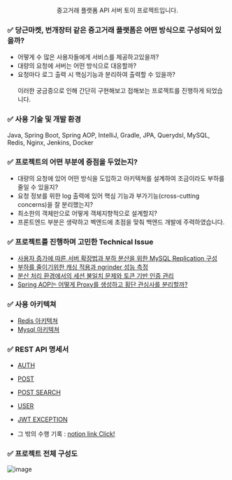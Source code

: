 <p align="center">중고거래 플랫폼 API 서버 토이 프로젝트입니다.</p>

### ✅ <span>당근마켓</span>, <span>번개장터</span> 같은 중고거래 플랫폼은 어떤 방식으로 구성되어 있을까?

* 어떻게 수 많은 사용자들에게 서비스를 제공하고있을까?
* 대량의 요청에 서버는 어떤 방식으로 대응할까?
* 요청마다 로그 출력 시 핵심기능과 분리하여 출력할 수 있을까?
  <br>
  <br>
이러한 궁금증으로 인해 간단히 구현해보고 접해보는 프로젝트를 진행하게 되었습니다.

### ✅ 사용 기술 및 개발 환경

Java, Spring Boot, Spring AOP, IntelliJ, Gradle, JPA, Querydsl, MySQL, Redis, Nginx, Jenkins, Docker

### ✅ 프로젝트의 어떤 부분에 중점을 두었는지?

* 대량의 요청에 있어 어떤 방식을 도입하고 아키텍쳐를 설계하여 조금이라도 부하를 줄일 수 있을지?
* 요청 정보를 위한 log 출력에 있어 핵심 기능과 부가기능(cross-cutting concerns)을 잘 분리했는지?
* 최소한의 객체만으로 어떻게 객체지향적으로 설계할지?
* 프론트엔드 부분은 생략하고 벡엔드에 초점을 맞춰 백엔드 개발에 주력하였습니다.

### ✅ 프로젝트를 진행하며 고민한 Technical Issue

* [사용자 증가에 따른 서버 확장법과 부하 분산을 위한 MySQL Replication 구성](https://fluorescent-sceptre-6b9.notion.site/626c4d1235184c1c83913a6cca1ad819)
* [부하를 줄이기위한 캐싱 적용과 ngrinder 성능 측정](https://fluorescent-sceptre-6b9.notion.site/e5e730e11a4e4c40a1f1b2569c950ac4)
* [분산 처리 환경에서의 세션 불일치 문제와 토큰 기반 인증 관리](https://fluorescent-sceptre-6b9.notion.site/b0ca0b7162b748ebb5116f3193a28a27)
* [Spring AOP는 어떻게 Proxy를 생성하고 횡단 관심사를 분리할까?](https://fluorescent-sceptre-6b9.notion.site/Spring-AOP-Proxy-0e7cb619f60b49de8dcf01d0ad6a703d)

### ✅ 사용 아키텍쳐 
* [Redis 아키텍쳐](https://fluorescent-sceptre-6b9.notion.site/Redis-df37c069a91f4aff90f41db73b575b9b)
* [Mysql 아키텍쳐](https://fluorescent-sceptre-6b9.notion.site/Mysql-42d407fb10674feabaf60065163b49de)

### ✅ REST API 명세서
* [AUTH](https://fluorescent-sceptre-6b9.notion.site/Auth-bc8158a621e54af8be50acb4ec5aaaad)
* [POST](https://fluorescent-sceptre-6b9.notion.site/Post-53b13fc67e2b42aeb22f85aad6749700)
* [POST SEARCH](https://fluorescent-sceptre-6b9.notion.site/PostSearch-a4f49b44930f4652a2d931ba508956e9)
* [USER](https://fluorescent-sceptre-6b9.notion.site/User-31bcde04f58d409e87151826cf19dcf0)
* [JWT EXCEPTION](https://fluorescent-sceptre-6b9.notion.site/JWT-Exception-4424734ce2f74dc3ab8059b9570ae841)

* 그 밖의 수행 기록 : [notion link Click!](https://fluorescent-sceptre-6b9.notion.site/b0cf9a22d63541ea930d7b20b51d2b57)

### ✅ 프로젝트 전체 구성도
![image](https://github.com/user-attachments/assets/6955635b-d00a-44b5-aae7-6fe8a93cd2c4)

